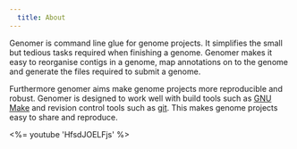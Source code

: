 ```yaml
--- 
  title: About
---
```


Genomer is command line glue for genome projects. It simplifies the small but
tedious tasks required when finishing a genome. Genomer makes it easy to
reorganise contigs in a genome, map annotations on to the genome and generate
the files required to submit a genome.

Furthermore genomer aims make genome projects more reproducible and robust.
Genomer is designed to work well with build tools such as [GNU Make][make] and
revision control tools such as [git][git]. This makes genome projects easy to
share and reproduce.

[make]: http://www.gnu.org/software/make/
[git]: http://git-scm.com/

<%= youtube 'HfsdJOELFjs' %>
